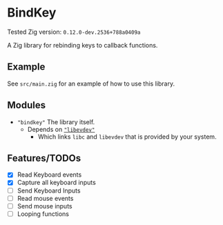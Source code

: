 # BindKey

Tested Zig version: `0.12.0-dev.2536+788a0409a`

A Zig library for rebinding keys to callback functions.

## Example 

See `src/main.zig` for an example of how to use this library.

## Modules

* `"bindkey"` The library itself.
  - Depends on [`"libevdev"`](https://github.com/cactusbento/libevdev-zig)
    - Which links `libc` and `libevdev` that is provided by your system.


## Features/TODOs

- [x] Read Keyboard events
- [x] Capture all keyboard inputs
- [ ] Send Keyboard Inputs
- [ ] Read mouse events
- [ ] Send mouse inputs
- [ ] Looping functions
